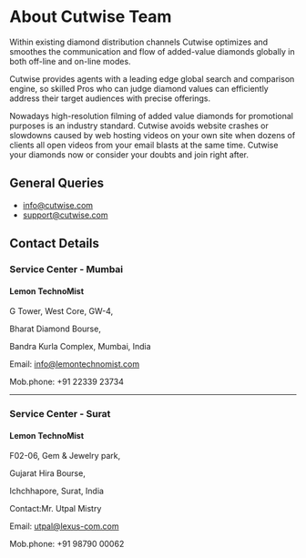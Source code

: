 # About Cutwise Team

Within existing diamond distribution channels Cutwise optimizes and smoothes the communication and flow of added-value diamonds globally in both off-line and on-line modes.

Cutwise provides agents with a leading edge global search and comparison engine, so skilled Pros who can judge diamond values can efficiently address their target audiences with precise offerings.

Nowadays high-resolution filming of added value diamonds for promotional purposes is an industry standard. Cutwise avoids website crashes or slowdowns caused by web hosting videos on your own site when dozens of clients all open videos from your email blasts at the same time. Cutwise your diamonds now or consider your doubts and join right after.

## General Queries
- info@cutwise.com
- support@cutwise.com

## Contact Details

### Service Center - Mumbai
#### Lemon TechnoMist
G Tower, West Core, GW-4,

Bharat Diamond Bourse,

Bandra Kurla Complex, Mumbai, India

Email: info@lemontechnomist.com

Mob.phone: +91 22339 23734

---

### Service Center - Surat
#### Lemon TechnoMist
F02-06, Gem & Jewelry park,

Gujarat Hira Bourse,

Ichchhapore, Surat, India

Contact:Mr. Utpal Mistry

Email: utpal@lexus-com.com

Mob.phone: +91 98790 00062

